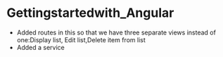 # Gettingstartedwith_Angular
<ul>
  <li>
Added routes in this so that we have three separate views instead of one:Display list, Edit list,Delete item from list
  </li>
  <li>
Added a service
  </li>
  </ul>
